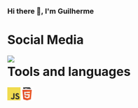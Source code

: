 ### Hi there 👋, I'm Guilherme

# Social Media

<a href="https://www.linkedin.com/in/guilherme-silva-de-sordi-535bab211/"><img align="left" width="30px" src="https://user-images.githubusercontent.com/79471410/131131426-f06bf07e-e353-441b-87e3-7f1fe2705ea8.png" /></a>

# Tools and languages

<a href="https://developer.mozilla.org/pt-BR/docs/Web/JavaScript"><img align="left" width="30px" src="https://raw.githubusercontent.com/github/explore/80688e429a7d4ef2fca1e82350fe8e3517d3494d/topics/javascript/javascript.png" /></a>
<a href="https://developer.mozilla.org/pt-BR/docs/Web/HTML"><img align="left" width="30px" src="https://raw.githubusercontent.com/github/explore/80688e429a7d4ef2fca1e82350fe8e3517d3494d/topics/html/html.png" /></a>
